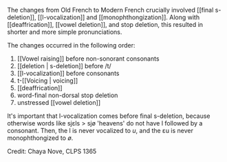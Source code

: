 The changes from Old French to Modern French crucially involved [[final s-deletion]],  [[l-vocalization]] and [[monophthongization]].  Along with [[deaffrication]], [[vowel deletion]], and stop deletion, this resulted in shorter and more simple pronunciations.

The changes occurred in the following order:

1. [[Vowel raising]] before non-sonorant consonants
2. [[deletion | s-deletion]] before /t/
3. [[l-vocalization]] before consonants
4. t-[[Voicing | voicing]]
5. [[deaffrication]]
6. word-final non-dorsal stop deletion
7. unstressed [[vowel deletion]]

It's important that l-vocalization comes before final s-deletion, because otherwise words like sjɛls > sjø 'heavens' do not have l followed by a consonant. Then, the l is never vocalized to *u*, and the ɛu is never monophthongized to *ø*.


Credit: Chaya Nove, CLPS 1365

